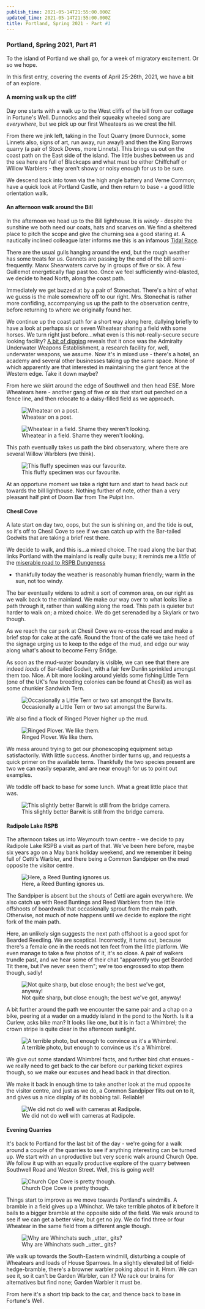 ```yaml
---
publish_time: 2021-05-14T21:55:00.000Z
updated_time: 2021-05-14T21:55:00.000Z
title: Portland, Spring 2021 - Part #1 
---
```


### Portland, Spring 2021, Part #1

To the island of Portland we shall go, for a week of migratory excitement. Or
so we hope.

In this first entry, covering the events of April 25-26th, 2021, we have a
 bit of an explore.

#### A morning walk up the cliff

Day one starts with a walk up to the West cliffs of the bill from
our cottage in Fortune's Well. Dunnocks and their squeaky wheeled song are
_everywhere_, but we pick up our first Wheatears as we crest the hill.
 
From there we jink left, taking in the Tout Quarry (more Dunnock, some
Linnets also, signs of art, run away, run away!) and then the King Barrows
quarry (a pair of Stock Doves, more Linnets). This brings us out on
the coast path on the East side of the island. The little bushes between
us and the sea here are full of Blackcaps and what must be either Chiffchaff or
Willow Warblers - they aren't showy or noisy enough for us to be sure.

We descend back into town via the high angle battery and Verne
Common; have a quick look at Portland Castle, and then return to base - a good
little orientation walk.

#### An afternoon walk around the Bill

In the afternoon we head up to the Bill lighthouse. It is _windy_ -
despite the sunshine we both need our coats, hats and scarves on. We
find a sheltered place to pitch the scope and give the churning sea a
good staring at. A nautically inclined colleague later informs me this is an
 infamous [Tidal Race](https://en.wikipedia.org/wiki/Tidal_race).

There are the usual gulls hanging around the end, but
the rough weather has some treats for us. Gannets are passing by the
end of the bill semi-frequently. Manx Shearwaters carve by in groups
of five or six. A few Guillemot energetically flap past too. Once we
feel sufficiently wind-blasted, we decide to head North, along the coast path.

Immediately we get buzzed at by a pair of Stonechat. There's a hint of
what we guess is the male somewhere off to our right. Mrs. Stonechat is rather
more confiding, accompanying us up the path to the observation centre,
before returning to where we originally found her.

We continue up the coast path for a short way along here, dallying
briefly to have a look at perhaps six or seven Wheatear sharing a
field with some horses. We turn right just before...what even is this
not-really-secure secure looking facility? [A bit of digging](https://www.admiraltyhotel.com/?page_id=42) reveals
that it once was the Admiralty Underwater Weapons Establishment, a
research facility for, well, underwater weapons, we assume. Now it's
in mixed use - there's a hotel, an academy and several other
businesses taking up the same space. None of which apparently are that
interested in maintaining the giant fence at the Western edge. Take it
down maybe?

From here we skirt around the edge of Southwell and then head
ESE. More Wheatears here - another gang of five or six that start out
perched on a fence line, and then relocate to a daisy-filled field as
we approach. 

<figure class="figure">
    <img
        src="wheatear-post.png"
        class="figure-img img-fluid rounded"
        alt="Wheatear on a post."/>
    <figcaption class="figure-caption text-center">
        Wheatear on a post.
    </figcaption>
</figure>

<figure class="figure">
    <img
        src="wheatear-field.png"
        class="figure-img img-fluid rounded"
        alt="Wheatear in a field. Shame they weren't looking."/>
    <figcaption class="figure-caption text-center">
        Wheatear in a field. Shame they weren't looking.
    </figcaption>
</figure>

This path eventually takes us path the bird observatory, where there are
several Willow Warblers (we think).

<figure class="figure">
    <img
        src="fluffy-ww.png"
        class="figure-img img-fluid rounded"
        alt="This fluffy specimen was our favourite."/>
    <figcaption class="figure-caption text-center">
        This fluffy specimen was our favourite.
    </figcaption>
</figure>

At an opportune moment we take a right turn and start to head back
out towards the bill lighthouse. Nothing further of note, other than a
very pleasant half pint of Doom Bar from The Pulpit Inn.

#### Chesil Cove

A late start on day two, oops, but the sun is shining on, and the
tide is out, so it's off to Chesil Cove to see if we can catch up with the
Bar-tailed Godwits that are taking a brief rest there.

We decide to walk, and this is...a mixed choice. The road along the
bar that links Portland with the mainland is really quite busy; it
reminds me a _little_ of the [miserable road to RSPB
Dungeness](/features/a-200-bird-year/part-37-dungeness.html)
- thankfully today the weather is reasonably human friendly; warm in
the sun, not too windy.

The bar eventually widens to admit a sort of common area, on our right
as we walk back to the mainland. We make our way over to what looks
like a path through it, rather than walking along the road. This path
is quieter but harder to walk on; a mixed choice. We do get serenaded
by a Skylark or two though.

As we reach the car park at Chesil Cove we re-cross the road and make
a brief stop for cake at the café. Round the front of the café we take
heed of the signage urging us to keep to the edge of the mud, and edge
our way along what's about to become Ferry Bridge.

As soon as the mud-water boundary is visible, we can see that there
are indeed *loads* of Bar-tailed Godwit, with a fair few Dunlin
sprinkled amongst them too. Nice. A bit more looking around yields
some fishing Little Tern (one of the UK's few breeding colonies can be
found at Chesil) as well as some chunkier Sandwich Tern. 

<figure class="figure">
    <img
        src="godwits-and-little-terns.png"
        class="figure-img img-fluid rounded"
        alt="Occasionally a Little Tern or two sat amongst the Barwits."/>
    <figcaption class="figure-caption text-center">
        Occasionally a Little Tern or two sat amongst the Barwits.
    </figcaption>
</figure>

We also find a flock of Ringed Plover higher up the mud.

<figure class="figure">
    <img
        src="ringed-plover.png"
        class="figure-img img-fluid rounded"
        alt="Ringed Plover. We like them."/>
    <figcaption class="figure-caption text-center">
        Ringed Plover. We like them.
    </figcaption>
</figure>

We mess around trying to get our phonescoping equipment setup
satisfactorily. With little success. Another birder turns up, and requests a
quick primer on the available terns. Thankfully the two species present are
two we can easily separate, and are near enough for us to point out examples.

We toddle off back to base for some lunch. What a great little place
that was.

<figure class="figure">
    <img
        src="barwit.png"
        class="figure-img img-fluid rounded"
        alt="This slightly better Barwit is still from the bridge camera."/>
    <figcaption class="figure-caption text-center">
        This slightly better Barwit is still from the bridge camera.
    </figcaption>
</figure>

#### Radipole Lake RSPB

The afternoon takes us into Weymouth town centre - we decide to pay
Radipole Lake RSPB a visit as part of that. We've been here before,
maybe six years ago on a May bank holiday weekend, and we remember it
being full of Cetti's Warbler, and there being a Common Sandpiper on
the mud opposite the visitor centre.

<figure class="figure">
    <img
        src="reed-bunting-ignore.png"
        class="figure-img img-fluid rounded"
        alt="Here, a Reed Bunting ignores us."/>
    <figcaption class="figure-caption text-center">
        Here, a Reed Bunting ignores us.
    </figcaption>
</figure>

The Sandpiper is absent but the shouts of Cetti are again
everywhere. We also catch up with Reed Buntings and Reed Warblers from
the little offshoots of boardwalk that occasionally sprout from the
main path. Otherwise, not much of note happens until we decide to
explore the right fork of the main path.

Here, an unlikely sign suggests the next path offshoot is a good spot
for Bearded Reedling. We are sceptical. Incorrectly, it turns out,
because there's a female one in the reeds not ten feet from the little
platform. We even manage to take a few photos of it, it's so close. A
pair of walkers trundle past, and we hear some of their chat
"apparently you get Bearded Tit there, but I've never seen them";
we're too engrossed to stop them though, sadly!

<figure class="figure">
    <img
        src="bearded-reedling.png"
        class="figure-img img-fluid rounded"
        alt="Not quite sharp, but close enough; the best we've got, anyway!"/>
    <figcaption class="figure-caption text-center">
        Not quite sharp, but close enough; the best we've got, anyway!
    </figcaption>
</figure>

A bit further around the path we encounter the same pair and a chap on
a bike, peering at a wader on a muddy island in the pond to the
North. Is it a Curlew, asks bike man? It looks like one, but it is in
fact a Whimbrel; the crown stripe is quite clear in the afternoon
sunlight.

<figure class="figure">
    <img
        src="blurry-whimbrel.png"
        class="figure-img img-fluid rounded"
        alt="A terrible photo, but enough to convince us it's a Whimbrel."/>
    <figcaption class="figure-caption text-center">
        A terrible photo, but enough to convince us it's a Whimbrel.
    </figcaption>
</figure>

We give out some standard Whimbrel facts, and further bird
chat ensues - we really need to get back to the car before our parking
ticket expires though, so we make our excuses and head back in that
direction.

We make it back in enough time to take another look at the mud
opposite the visitor centre, and just as we do, a Common Sandpiper
flits out on to it, and gives us a nice display of its bobbing
tail. Reliable!

<figure class="figure">
    <img
        src="common-sandpiper.png"
        class="figure-img img-fluid rounded"
        alt="We did not do well with cameras at Radipole."/>
    <figcaption class="figure-caption text-center">
        We did not do well with cameras at Radipole.
    </figcaption>
</figure>

#### Evening Quarries

It's back to Portland for the last bit of the day - we're going for a
walk around a couple of the quarries to see if anything interesting
can be turned up. We start with an unproductive but very scenic walk
around Church Ope. We follow it up with an equally productive explore
of the quarry between Southwell Road and Weston Street. Well, this is
going well!

<figure class="figure">
    <img
        src="church-ope-cove.png"
        class="figure-img img-fluid rounded"
        alt="Church Ope Cove is pretty though."/>
    <figcaption class="figure-caption text-center">
        Church Ope Cove is pretty though.
    </figcaption>
</figure>

Things start to improve as we move towards Portland's windmills. A
bramble in a field gives up a Whinchat. We take terrible photos of it
before it bails to a bigger bramble at the opposite side of the
field. We walk around to see if we can get a better view, but get no
joy. We do find three or four Wheatear in the same field from a
different angle though.

<figure class="figure">
    <img
        src="rubbish-whinchat.png"
        class="figure-img img-fluid rounded"
        alt="Why are Whinchats such _utter_ gits?"/>
    <figcaption class="figure-caption text-center">
        Why are Whinchats such _utter_ gits?
    </figcaption>
</figure>

We walk up towards the South-Eastern windmill, disturbing a couple of
Wheatears and loads of House Sparrows. In a slightly elevated bit of
field-hedge-bramble, there's a browner warbler poking about in
it. Hmm. We can see it, so it can't be Garden Warbler, can it? We
rack our brains for alternatives but find none; Garden Warbler it must be.

From here it's a short trip back to the car, and thence back to base
in Fortune's Well.